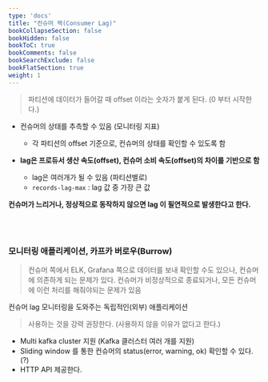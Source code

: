```yaml
---
type: 'docs'
title: "컨슈머 랙(Consumer Lag)"
bookCollapseSection: false
bookHidden: false
bookToC: true
bookComments: false
bookSearchExclude: false
bookFlatSection: true
weight: 1
---
```


> 파티션에 데이터가 들어갈 때 offset 이라는 숫자가 붙게 된다. (0 부터 시작한다.)

- 컨슈머의 상태를 추측할 수 있음 (모니터링 지표)
  - 각 파티션의 offset 기준으로, 컨슈머의 상태를 확인할 수 있도록 함

- **lag은 프로듀서 생산 속도(offset), 컨슈머 소비 속도(offset)의 차이를 기반으로 함**
  - lag은 여러개가 될 수 있음 (파티션별로)
  - `records-lag-max` : lag 값 중 가장 큰 값

**컨슈머가 느리거나, 정상적으로 동작하지 않으면 lag 이 필연적으로 발생한다고 한다.**

<br><br>

### 모니터링 애플리케이션, 카프카 버로우(Burrow)

> 컨슈머 쪽에서 ELK, Grafana 쪽으로 데이터를 보내 확인할 수도 있으나, 컨슈머에 의존하게 되는 문제가 있다. 컨슈머가 비정상적으로 종료되거나, 모든 컨슈머에 이런 처리를 해줘야되는 문제가 있음

컨슈머 lag 모니터링을 도와주는 독립적인(외부) 애플리케이션

> 사용하는 것을 강력 권장한다. (사용하지 않을 이유가 없다고 한다.)

- Multi kafka cluster 지원 (Kafka 클러스터 여러 개를 지원)
- Sliding window 를 통한 컨슈머의 status(error, warning, ok) 확인할 수 있다. (?)
- HTTP API 제공한다.